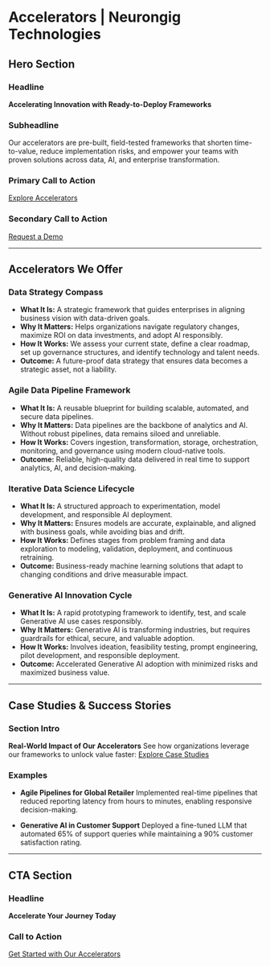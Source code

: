 # Accelerators | Neurongig Technologies

## Hero Section

### Headline

**Accelerating Innovation with Ready-to-Deploy Frameworks**

### Subheadline

Our accelerators are pre-built, field-tested frameworks that shorten time-to-value, reduce implementation risks, and empower your teams with proven solutions across data, AI, and enterprise transformation.

### Primary Call to Action

[Explore Accelerators](#accelerators)

### Secondary Call to Action

[Request a Demo](#contact)

---

## Accelerators We Offer

### Data Strategy Compass

* **What It Is:** A strategic framework that guides enterprises in aligning business vision with data-driven goals.
* **Why It Matters:** Helps organizations navigate regulatory changes, maximize ROI on data investments, and adopt AI responsibly.
* **How It Works:** We assess your current state, define a clear roadmap, set up governance structures, and identify technology and talent needs.
* **Outcome:** A future-proof data strategy that ensures data becomes a strategic asset, not a liability.

### Agile Data Pipeline Framework

* **What It Is:** A reusable blueprint for building scalable, automated, and secure data pipelines.
* **Why It Matters:** Data pipelines are the backbone of analytics and AI. Without robust pipelines, data remains siloed and unreliable.
* **How It Works:** Covers ingestion, transformation, storage, orchestration, monitoring, and governance using modern cloud-native tools.
* **Outcome:** Reliable, high-quality data delivered in real time to support analytics, AI, and decision-making.

### Iterative Data Science Lifecycle

* **What It Is:** A structured approach to experimentation, model development, and responsible AI deployment.
* **Why It Matters:** Ensures models are accurate, explainable, and aligned with business goals, while avoiding bias and drift.
* **How It Works:** Defines stages from problem framing and data exploration to modeling, validation, deployment, and continuous retraining.
* **Outcome:** Business-ready machine learning solutions that adapt to changing conditions and drive measurable impact.

### Generative AI Innovation Cycle

* **What It Is:** A rapid prototyping framework to identify, test, and scale Generative AI use cases responsibly.
* **Why It Matters:** Generative AI is transforming industries, but requires guardrails for ethical, secure, and valuable adoption.
* **How It Works:** Involves ideation, feasibility testing, prompt engineering, pilot development, and responsible deployment.
* **Outcome:** Accelerated Generative AI adoption with minimized risks and maximized business value.

---

## Case Studies & Success Stories

### Section Intro

**Real-World Impact of Our Accelerators**
See how organizations leverage our frameworks to unlock value faster: [Explore Case Studies](#case-studies)

### Examples

* **Agile Pipelines for Global Retailer**
  Implemented real-time pipelines that reduced reporting latency from hours to minutes, enabling responsive decision-making.

* **Generative AI in Customer Support**
  Deployed a fine-tuned LLM that automated 65% of support queries while maintaining a 90% customer satisfaction rating.

---

## CTA Section

### Headline

**Accelerate Your Journey Today**

### Call to Action

[Get Started with Our Accelerators](#contact)